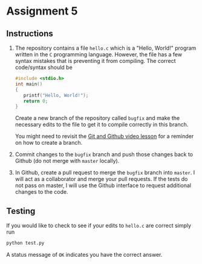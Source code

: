 # Assignment 5

## Instructions

1. The repository contains a file `hello.c` which is a "Hello, World!" program written in the `C` programming language.  However, the file has a few syntax mistakes that is preventing it from compiling.  The correct code/syntax should be

   ````C
   #include <stdio.h>
   int main()
   {
      printf("Hello, World!");
      return 0;
   }
   ````

   Create a new branch of the repository called `bugfix` and make the necessary edits to the file to get it to compile correctly in this branch.

   You might need to revisit the [Git and Github video
   lesson](https://youtu.be/0xrsyxsI31A) for a reminder on how to create
   a branch.

2. Commit changes to the `bugfix` branch and push those changes back to Github (do not merge with `master` locally).

3. In Github, create a pull request to merge the `bugfix` branch into `master`.  I will act as a collaborator and merge your pull requests.  If the tests do not pass on master, I will use the Github interface to request additional changes to the code.

## Testing

If you would like to check to see if your edits to `hello.c` are correct simply run 

````bash
python test.py
````
 
A status message of `OK` indicates you have the correct answer. 

